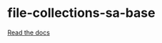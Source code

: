 # file-collections-sa-base

[Read the docs](https://github.com/reactioncommerce/reaction-file-collections)
